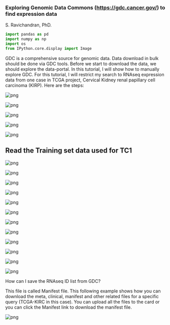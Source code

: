### Exploring Genomic Data Commons (https://gdc.cancer.gov/) to find expression data 
S. Ravichandran, PhD. 


```python
import pandas as pd
import numpy as np
import os
from IPython.core.display import Image
```

GDC is a comprehensive source for genomic data. Data download in bulk should be done via GDC tools. Before we start to download the data, we should 
explore the data-portal. In this tutorial, I will show how to manually explore GDC. For this tutorial, I will 
restrict my search to RNAseq expression data from one case in TCGA project, Cervical Kidney renal papillary cell carcinoma (KIRP).
Here are the steps: 




![png](output_3_0.png)




![png](output_4_0.png)




![png](output_5_0.png)




![png](output_6_0.png)





![png](output_7_0.png)



## Read the Training set data used for TC1 



![png](output_9_0.png)




![png](output_11_0.png)




![png](output_12_0.png)



![png](output_13_0.png)




![png](output_14_0.png)


![png](output_15_0.png)


![png](output_16_0.png)


![png](output_17_0.png)




![png](output_18_0.png)


![png](output_19_0.png)




![png](output_20_0.png)


![png](output_21_0.png)


How can I save the RNAseq ID list from GDC? 

This file is called Manifest file. This following example shows how you can download the 
meta, clinical, manifest and other related files for a specific query (TCGA-KIRC in this case).
You can upload all the files to the card or you can click the Manifest link to download the manifest file. 


![png](output_22_0.png)